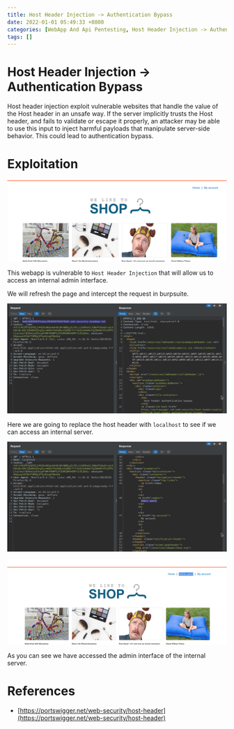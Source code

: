 ```yaml
---
title: Host Header Injection -> Authentication Bypass
date: 2022-01-01 05:49:33 +0800
categories: [WebApp And Api Pentesting, Host Header Injection -> Authentication Bypass]
tags: []  
---
```


# Host Header Injection -> Authentication Bypass

Host header injection exploit vulnerable websites that handle the value of the Host header in an unsafe way. If the server implicitly trusts the Host header, and fails to validate or escape it properly, an attacker may be able to use this input to inject harmful payloads that manipulate server-side behavior. This could lead to authentication bypass.

# Exploitation


![hheada](https://raw.githubusercontent.com/cyberkhalid/cyberkhalid.github.io/main/assets/img/ipentest/hheada2.png)

This webapp is vulnerable to `Host Header Injection` that will allow us to access an internal admin interface.

We will refresh the page and intercept the request in burpsuite.

![hheada](https://raw.githubusercontent.com/cyberkhalid/cyberkhalid.github.io/main/assets/img/ipentest/hheada3.png)

Here we are going to replace the host header with `localhost` to see if we can access an internal server.

![hheada](https://raw.githubusercontent.com/cyberkhalid/cyberkhalid.github.io/main/assets/img/ipentest/hheada4.png)

![hheada](https://raw.githubusercontent.com/cyberkhalid/cyberkhalid.github.io/main/assets/img/ipentest/hheada5.png)

As you can see we have accessed the admin interface of the internal server.

# References

- [https://portswigger.net/web-security/host-header](https://portswigger.net/web-security/host-header)
